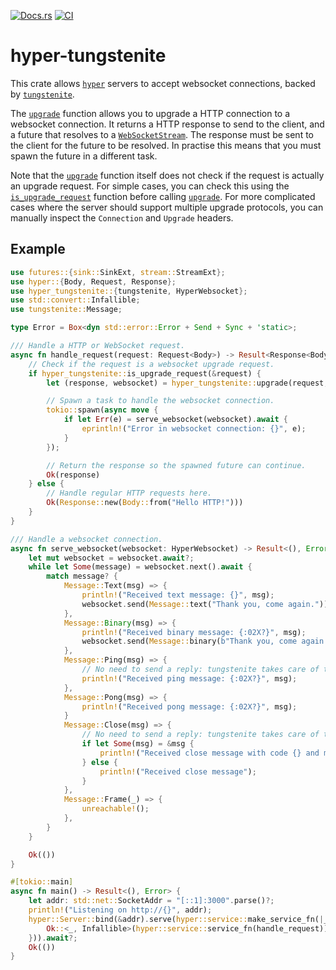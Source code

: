 [![Docs.rs](https://docs.rs/hyper-tungstenite/badge.svg)](https://docs.rs/crate/hyper-tungstenite/)
[![CI](https://github.com/de-vri-es/hyper-tungstenite-rs/workflows/CI/badge.svg)](https://github.com/de-vri-es/hyper-tungstenite-rs/actions?query=workflow%3ACI+branch%3Amain)

# hyper-tungstenite

This crate allows [`hyper`](https://docs.rs/hyper) servers to accept websocket connections, backed by [`tungstenite`](https://docs.rs/tungstenite).

The [`upgrade`] function allows you to upgrade a HTTP connection to a websocket connection.
It returns a HTTP response to send to the client, and a future that resolves to a [`WebSocketStream`].
The response must be sent to the client for the future to be resolved.
In practise this means that you must spawn the future in a different task.

Note that the [`upgrade`] function itself does not check if the request is actually an upgrade request.
For simple cases, you can check this using the [`is_upgrade_request`] function before calling [`upgrade`].
For more complicated cases where the server should support multiple upgrade protocols,
you can manually inspect the `Connection` and `Upgrade` headers.

## Example
```rust
use futures::{sink::SinkExt, stream::StreamExt};
use hyper::{Body, Request, Response};
use hyper_tungstenite::{tungstenite, HyperWebsocket};
use std::convert::Infallible;
use tungstenite::Message;

type Error = Box<dyn std::error::Error + Send + Sync + 'static>;

/// Handle a HTTP or WebSocket request.
async fn handle_request(request: Request<Body>) -> Result<Response<Body>, Error> {
    // Check if the request is a websocket upgrade request.
    if hyper_tungstenite::is_upgrade_request(&request) {
        let (response, websocket) = hyper_tungstenite::upgrade(request, None)?;

        // Spawn a task to handle the websocket connection.
        tokio::spawn(async move {
            if let Err(e) = serve_websocket(websocket).await {
                eprintln!("Error in websocket connection: {}", e);
            }
        });

        // Return the response so the spawned future can continue.
        Ok(response)
    } else {
        // Handle regular HTTP requests here.
        Ok(Response::new(Body::from("Hello HTTP!")))
    }
}

/// Handle a websocket connection.
async fn serve_websocket(websocket: HyperWebsocket) -> Result<(), Error> {
    let mut websocket = websocket.await?;
    while let Some(message) = websocket.next().await {
        match message? {
            Message::Text(msg) => {
                println!("Received text message: {}", msg);
                websocket.send(Message::text("Thank you, come again.")).await?;
            },
            Message::Binary(msg) => {
                println!("Received binary message: {:02X?}", msg);
                websocket.send(Message::binary(b"Thank you, come again.".to_vec())).await?;
            },
            Message::Ping(msg) => {
                // No need to send a reply: tungstenite takes care of this for you.
                println!("Received ping message: {:02X?}", msg);
            },
            Message::Pong(msg) => {
                println!("Received pong message: {:02X?}", msg);
            }
            Message::Close(msg) => {
                // No need to send a reply: tungstenite takes care of this for you.
                if let Some(msg) = &msg {
                    println!("Received close message with code {} and message: {}", msg.code, msg.reason);
                } else {
                    println!("Received close message");
                }
            },
            Message::Frame(_) => {
                unreachable!();
            },
        }
    }

    Ok(())
}

#[tokio::main]
async fn main() -> Result<(), Error> {
    let addr: std::net::SocketAddr = "[::1]:3000".parse()?;
    println!("Listening on http://{}", addr);
    hyper::Server::bind(&addr).serve(hyper::service::make_service_fn(|_connection| async {
        Ok::<_, Infallible>(hyper::service::service_fn(handle_request))
    })).await?;
    Ok(())
}
```

[`upgrade`]: https://docs.rs/hyper-tungstenite/latest/hyper_tungstenite/fn.upgrade.html
[`WebSocketStream`]: https://docs.rs/hyper-tungstenite/latest/hyper_tungstenite/struct.WebSocketStream.html
[`is_upgrade_request`]: https://docs.rs/hyper-tungstenite/latest/hyper_tungstenite/fn.is_upgrade_request.html
